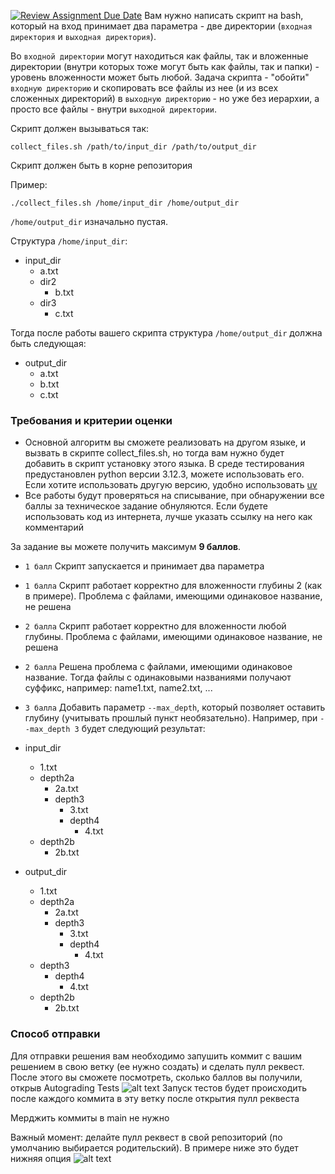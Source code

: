 [![Review Assignment Due Date](https://classroom.github.com/assets/deadline-readme-button-22041afd0340ce965d47ae6ef1cefeee28c7c493a6346c4f15d667ab976d596c.svg)](https://classroom.github.com/a/zGCdnEJl)
Вам нужно написать скрипт на bash, который на вход принимает два параметра - две директории (`входная директория` и `выходная директория`).


Во `входной директории` могут находиться как файлы, так и вложенные директории (внутри которых тоже могут быть как файлы, так и папки) - уровень вложенности может быть любой.
Задача скрипта - "обойти" `входную директорию` и скопировать все файлы из нее (и из всех сложенных директорий) в `выходную директорию` - но уже без иерархии, а просто все файлы - внутри `выходной директории`.

Скрипт должен вызываться так:

`collect_files.sh /path/to/input_dir /path/to/output_dir`

Скрипт должен быть в корне репозитория

Пример:

`./collect_files.sh /home/input_dir /home/output_dir`

`/home/output_dir` изначально пустая.

Структура `/home/input_dir`:
- input_dir
	- a.txt
	- dir2
		- b.txt
	- dir3
   		- c.txt

Тогда после работы вашего скрипта структура `/home/output_dir` должна быть следующая:
- output_dir
	- a.txt
 	- b.txt
  	- c.txt

### Требования и критерии оценки

- Основной алгоритм вы сможете реализовать на другом языке, и вызвать в скрипте collect_files.sh, но тогда вам нужно будет добавить в скрипт установку этого языка. В среде тестирования предустановлен python версии 3.12.3, можете использовать его. Если хотите использовать другую версию, удобно использовать [uv](https://github.com/astral-sh/uv)
- Все работы будут проверяться на списывание, при обнаружении все баллы за техническое задание обнуляются. Если будете использовать код из интернета, лучше указать ссылку на него как комментарий

За задание вы можете получить максимум **9 баллов**.

- `1 балл` Скрипт запускается и принимает два параметра
- `1 балла` Скрипт работает корректно для вложенности глубины 2 (как в примере). Проблема с файлами, имеющими одинаковое название, не решена
- `2 балла` Скрипт работает корректно для вложенности любой глубины. Проблема с файлами, имеющими одинаковое название, не решена
- `2 балла` Решена проблема с файлами, имеющими одинаковое название. Тогда файлы с одинаковыми названиями получают суффикс, например: name1.txt, name2.txt, ...
- `3 балла` Добавить параметр `--max_depth`, который позволяет оставить глубину (учитывать прошлый пункт необязательно). Например, при `--max_depth 3` будет следующий результат:

- input_dir
	- 1.txt
	- depth2a
		- 2a.txt
		- depth3
			- 3.txt
			- depth4
				- 4.txt
	- depth2b
   		- 2b.txt

- output_dir
	- 1.txt
	- depth2a
		- 2a.txt
		- depth3
			- 3.txt
			- depth4
				- 4.txt
	- depth3
		- depth4
			- 4.txt
	- depth2b
   		- 2b.txt

### Способ отправки

Для отправки решения вам необходимо запушить коммит с вашим решением в свою ветку (ее нужно создать) и сделать пулл реквест. После этого вы сможете посмотреть, сколько баллов вы получили, открыв Autograding Tests
![alt text](media/pr_example.png)
Запуск тестов будет происходить после каждого коммита в эту ветку после открытия пулл реквеста

Мерджить коммиты в main не нужно

Важный момент: делайте пулл реквест в свой репозиторий (по умолчанию выбирается родительский). В примере ниже это будет нижняя опция
![alt text](media/correct_pr.png)
